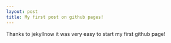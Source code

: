 ```yaml
---
layout: post
title: My first post on github pages!
---
```


Thanks to jekyllnow it was very easy to start my first github page!
